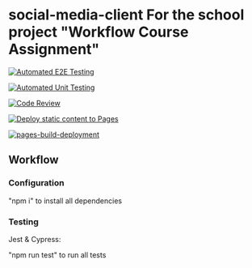 # social-media-client For the school project "Workflow Course Assignment"

[![Automated E2E Testing](https://github.com/MagnusPladsen/social-media-client/actions/workflows/e2e-test.yml/badge.svg)](https://github.com/MagnusPladsen/social-media-client/actions/workflows/e2e-test.yml)

[![Automated Unit Testing](https://github.com/MagnusPladsen/social-media-client/actions/workflows/unit-test.yml/badge.svg)](https://github.com/MagnusPladsen/social-media-client/actions/workflows/unit-test.yml)

[![Code Review](https://github.com/MagnusPladsen/social-media-client/actions/workflows/gpt.yml/badge.svg)](https://github.com/MagnusPladsen/social-media-client/actions/workflows/gpt.yml)

[![Deploy static content to Pages](https://github.com/MagnusPladsen/social-media-client/actions/workflows/pages.yml/badge.svg)](https://github.com/MagnusPladsen/social-media-client/actions/workflows/pages.yml)

[![pages-build-deployment](https://github.com/MagnusPladsen/social-media-client/actions/workflows/pages/pages-build-deployment/badge.svg)](https://github.com/MagnusPladsen/social-media-client/actions/workflows/pages/pages-build-deployment)

## Workflow

### Configuration

"npm i" to install all dependencies

### Testing

Jest & Cypress:

"npm run test" to run all tests

